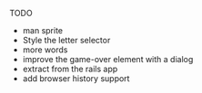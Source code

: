 TODO
- man sprite
- Style the letter selector
- more words
- improve the game-over element with a dialog
- extract from the rails app
- add browser history support
